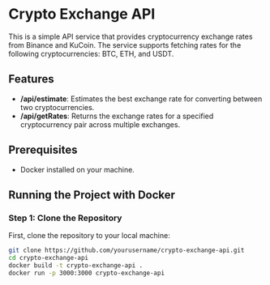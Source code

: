 # Crypto Exchange API

This is a simple API service that provides cryptocurrency exchange rates from Binance and KuCoin. The service supports fetching rates for the following cryptocurrencies: BTC, ETH, and USDT.

## Features

- **/api/estimate**: Estimates the best exchange rate for converting between two cryptocurrencies.
- **/api/getRates**: Returns the exchange rates for a specified cryptocurrency pair across multiple exchanges.

## Prerequisites

- Docker installed on your machine.

## Running the Project with Docker

### Step 1: Clone the Repository

First, clone the repository to your local machine:

```bash
git clone https://github.com/yourusername/crypto-exchange-api.git
cd crypto-exchange-api
docker build -t crypto-exchange-api .
docker run -p 3000:3000 crypto-exchange-api
```